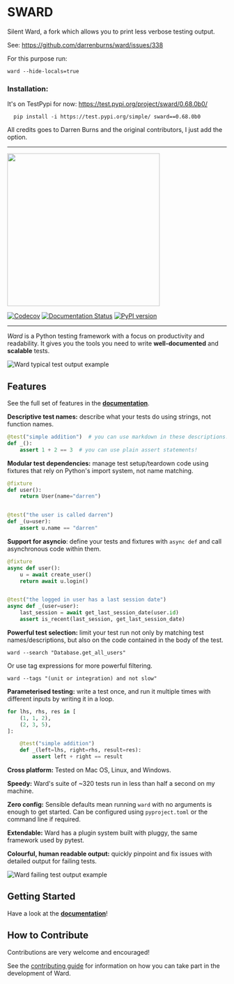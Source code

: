 # SWARD
Silent Ward, a fork which allows you to print less verbose testing output.

See: https://github.com/darrenburns/ward/issues/338


For this purpose run:

``
  ward --hide-locals=true
``

### Installation:

It's on TestPypi for now: https://test.pypi.org/project/sward/0.68.0b0/
```
  pip install -i https://test.pypi.org/simple/ sward==0.68.0b0
```


All credits goes to Darren Burns and the original contributors, I just add the option.

<hr />

<img src="https://user-images.githubusercontent.com/5740731/119056107-085c6900-b9c2-11eb-9699-f54ef4945623.png" width="350px">

[![Codecov](https://codecov.io/gh/darrenburns/ward/branch/master/graph/badge.svg)](https://codecov.io/gh/darrenburns/ward)
[![Documentation Status](https://readthedocs.org/projects/ward/badge/?version=latest)](https://ward.readthedocs.io/en/latest/?badge=latest)
[![PyPI version](https://badge.fury.io/py/ward.svg)](https://badge.fury.io/py/ward)

<hr>

_Ward_ is a Python testing framework with a focus on productivity and readability. It gives you the tools you need to write **well-documented** and **scalable** tests.

<img alt="Ward typical test output example" src="https://user-images.githubusercontent.com/5740731/118399779-a795ff00-b656-11eb-8fca-4ceb03151f3e.png">

## Features

See the full set of features in the [**documentation**](https://ward.readthedocs.io).

**Descriptive test names:** describe what your tests do using strings, not function names.
```python
@test("simple addition")  # you can use markdown in these descriptions!
def _():
    assert 1 + 2 == 3  # you can use plain assert statements!
```

**Modular test dependencies:** manage test setup/teardown code using fixtures that rely on Python's import system, not
name matching.
```python
@fixture
def user():
    return User(name="darren")


@test("the user is called darren")
def _(u=user):
    assert u.name == "darren"
```

**Support for asyncio**: define your tests and fixtures with `async def` and call asynchronous code within them.

```python
@fixture
async def user():
    u = await create_user()
    return await u.login()


@test("the logged in user has a last session date")
async def _(user=user):
    last_session = await get_last_session_date(user.id)
    assert is_recent(last_session, get_last_session_date)
```

**Powerful test selection:** limit your test run not only by matching test names/descriptions, but also on the code
contained in the body of the test.
```
ward --search "Database.get_all_users"
```
Or use tag expressions for more powerful filtering.
```
ward --tags "(unit or integration) and not slow"
```

**Parameterised testing:** write a test once, and run it multiple times with different inputs by writing it in a loop.
```python
for lhs, rhs, res in [
    (1, 1, 2),
    (2, 3, 5),
]:

    @test("simple addition")
    def _(left=lhs, right=rhs, result=res):
        assert left + right == result
```

**Cross platform:** Tested on Mac OS, Linux, and Windows.

**Speedy:** Ward's suite of ~320 tests run in less than half a second on my machine.

**Zero config:** Sensible defaults mean running `ward` with no arguments is enough to get started. Can be configured using `pyproject.toml` or the command line if required.

**Extendable:** Ward has a plugin system built with pluggy, the same framework used by pytest.

**Colourful, human readable output:** quickly pinpoint and fix issues with detailed output for failing tests.

<img alt="Ward failing test output example" src="https://user-images.githubusercontent.com/5740731/120125898-5dfaf780-c1b2-11eb-9acd-b9cd0ff24110.png">

## Getting Started

Have a look at the [**documentation**](https://ward.readthedocs.io)!

## How to Contribute

Contributions are very welcome and encouraged!

See the [contributing guide](.github/CONTRIBUTING.md) for information on how you can take part in the development of Ward.
